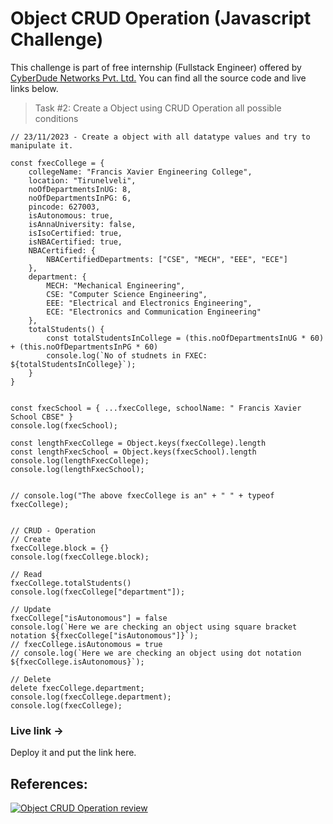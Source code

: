 # Object CRUD Operation (Javascript Challenge)

This challenge is part of free internship (Fullstack Engineer) offered by [CyberDude Networks Pvt. Ltd.](https://cyberdudenetworks.com) You can find all the source code and live links below.

> Task #2: Create a Object using CRUD Operation all possible conditions

```
// 23/11/2023 - Create a object with all datatype values and try to manipulate it.

const fxecCollege = {
    collegeName: "Francis Xavier Engineering College",
    location: "Tirunelveli",
    noOfDepartmentsInUG: 8,
    noOfDepartmentsInPG: 6,
    pincode: 627003,
    isAutonomous: true,
    isAnnaUniversity: false,
    isIsoCertified: true,
    isNBACertified: true,
    NBACertified: {
        NBACertifiedDepartments: ["CSE", "MECH", "EEE", "ECE"]
    },
    department: {
        MECH: "Mechanical Engineering",
        CSE: "Computer Science Engineering",
        EEE: "Electrical and Electronics Engineering",
        ECE: "Electronics and Communication Engineering"
    },
    totalStudents() {
        const totalStudentsInCollege = (this.noOfDepartmentsInUG * 60) + (this.noOfDepartmentsInPG * 60)
        console.log(`No of studnets in FXEC: ${totalStudentsInCollege}`);
    }
}


const fxecSchool = { ...fxecCollege, schoolName: " Francis Xavier School CBSE" }
console.log(fxecSchool);

const lengthFxecCollege = Object.keys(fxecCollege).length
const lengthFxecSchool = Object.keys(fxecSchool).length
console.log(lengthFxecCollege);
console.log(lengthFxecSchool);


// console.log("The above fxecCollege is an" + " " + typeof fxecCollege);


// CRUD - Operation
// Create
fxecCollege.block = {}
console.log(fxecCollege.block);

// Read
fxecCollege.totalStudents()
console.log(fxecCollege["department"]);

// Update
fxecCollege["isAutonomous"] = false
console.log(`Here we are checking an object using square bracket notation ${fxecCollege["isAutonomous"]}`);
// fxecCollege.isAutonomous = true
// console.log(`Here we are checking an object using dot notation ${fxecCollege.isAutonomous}`);

// Delete
delete fxecCollege.department;
console.log(fxecCollege.department);
console.log(fxecCollege);
```

### Live link ->

Deploy it and put the link here.

## References:

[![Object CRUD Operation review](https://i.ytimg.com/vi/-_8fbcy-TKY/maxresdefault.jpg)](http://www.youtube.com/watch?v=4SAETZ1ojbQ "Object CRUD Operation review Cyberdude youtube Live")
